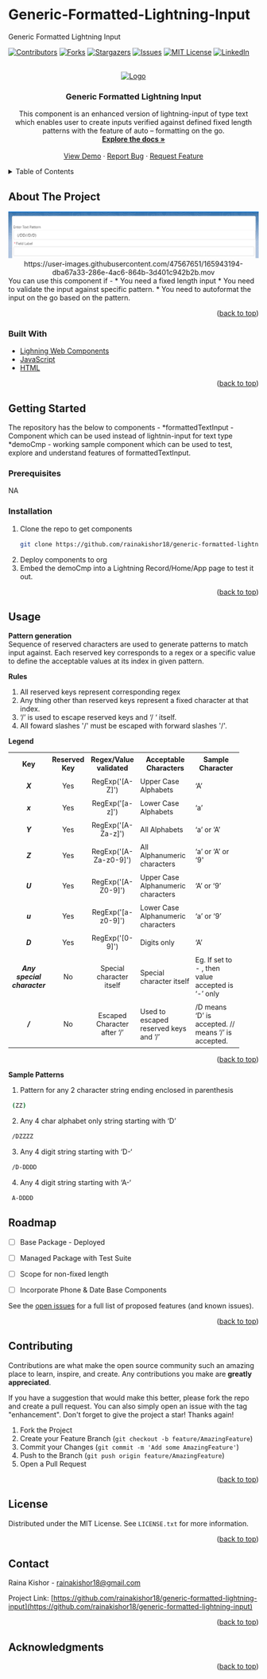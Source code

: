 # Generic-Formatted-Lightning-Input
Generic Formatted Lightning Input
<div id="top"></div>




<!-- PROJECT SHIELDS -->
<!--
*** I'm using markdown "reference style" links for readability.
*** Reference links are enclosed in brackets [ ] instead of parentheses ( ).
*** See the bottom of this document for the declaration of the reference variables
*** for contributors-url, forks-url, etc. This is an optional, concise syntax you may use.
*** https://www.markdownguide.org/basic-syntax/#reference-style-links
-->
[![Contributors][contributors-shield]][contributors-url]
[![Forks][forks-shield]][forks-url]
[![Stargazers][stars-shield]][stars-url]
[![Issues][issues-shield]][issues-url]
[![MIT License][license-shield]][license-url]
[![LinkedIn][linkedin-shield]][linkedin-url]



<!-- PROJECT LOGO -->
<br />
<div align="center">
  <a href="https://github.com/rainakishor18/generic-formatted-lightning-input">
    <img src="https://github.com/gilbarbara/logos/blob/master/logos/git-icon.svg" alt="Logo" width="80" height="80">
  </a>

<h3 align="center">Generic Formatted Lightning Input</h3>

  <p align="center">
    This component is an enhanced version of lightning-input of type text which enables user to create inputs verified against defined fixed length patterns with the feature of auto – formatting on the go. 
    <br />
    <a href="https://github.com/rainakishor18/generic-formatted-lightning-input"><strong>Explore the docs »</strong></a>
    <br />
    <br />
    <a href="https://github.com/rainakishor18/generic-formatted-lightning-input">View Demo</a>
    ·
    <a href="https://github.com/rainakishor18/generic-formatted-lightning-input/issues">Report Bug</a>
    ·
    <a href="https://github.com/rainakishor18/generic-formatted-lightning-input/issues">Request Feature</a>
  </p>
</div>



<!-- TABLE OF CONTENTS -->
<details>
  <summary>Table of Contents</summary>
  <ol>
    <li>
      <a href="#about-the-project">About The Project</a>
      <ul>
        <li><a href="#built-with">Built With</a></li>
      </ul>
    </li>
    <li>
      <a href="#getting-started">Getting Started</a>
      <ul>
        <li><a href="#prerequisites">Prerequisites</a></li>
        <li><a href="#installation">Installation</a></li>
      </ul>
    </li>
    <li><a href="#usage">Usage</a></li>
    <li><a href="#roadmap">Roadmap</a></li>
    <li><a href="#contributing">Contributing</a></li>
    <li><a href="#license">License</a></li>
    <li><a href="#contact">Contact</a></li>
    <li><a href="#acknowledgments">Acknowledgments</a></li>
  </ol>
</details>



<!-- ABOUT THE PROJECT -->
## About The Project
<div align="center">
<img src="https://github.com/rainakishor18/generic-formatted-lightning-input/blob/feature-readme-update/assets/genericformattedinputdemo.PNG" alt="Screenshot" >
</div>
<div align="center">
https://user-images.githubusercontent.com/47567651/165943194-dba67a33-286e-4ac6-864b-3d401c942b2b.mov
</div>
You can use this component if -
* You need a fixed length input
* You need to validate the input against specific pattern.
* You need to autoformat the input on the go based on the pattern.

<p align="right">(<a href="#top">back to top</a>)</p>



### Built With


* [Lighning Web Components](https://developer.salesforce.com/docs/component-library/documentation/lwc)
* [JavaScript](https://www.javascript.com)
* [HTML](https://developer.mozilla.org/en-US/docs/Web/HTML)

<p align="right">(<a href="#top">back to top</a>)</p>



<!-- GETTING STARTED -->
## Getting Started
The repository has the below to components - 
*formattedTextInput - Component which can be used instead of lightnin-input for text type 
*demoCmp - working sample component which can be used to test, explore and understand features of formattedTextInput.
### Prerequisites

NA


### Installation

1. Clone the repo to get components
   ```sh
   git clone https://github.com/rainakishor18/generic-formatted-lightning-input.git
   ```
2. Deploy components to org
3. Embed the demoCmp into a Lightning Record/Home/App page to test it out.
   

<p align="right">(<a href="#top">back to top</a>)</p>



<!-- USAGE EXAMPLES -->
## Usage

<b>Pattern generation</b></br>
Sequence of reserved characters are used to generate patterns to match input against. Each reserved key corresponds to a regex or a specific value to define the acceptable values at its index in given pattern.

<b>Rules</b></br>
1. All reserved keys represent corresponding regex
2. Any thing other than reserved keys represent a fixed character at that index.
3. ‘/’ is used to escape reserved keys and ‘/ ‘ itself.
4. All foward slashes '/' must be escaped with forward slashes '/'.

<b>Legend</b></br>
<div style="padding-right: 39px;">
            <table class="slds-m-left--small" style="border-style:inherit;">
                <tr class="slds-border--left slds-border--right slds-border--bottom slds-border--top" >
                    <th  style="padding:5px; border-style:inherit; text-align: center;">Key</th>
                    <th  style="padding:5px;  border-style:inherit;text-align: center;">Reserved Key</th>
                    <th  style="padding:5px;  border-style:inherit;text-align: center;">Regex/Value validated</th>
                    <th  style="padding:5px;  border-style:inherit;text-align: center;">Acceptable Characters</th>
                    <th  style="padding:5px;  border-style:inherit;text-align: center;">Sample Character</th>
                </tr>
                <tr class="slds-border--left slds-border--right slds-border--bottom slds-border--top">
                    <td style="padding:5px; text-align: center;border-style:inherit;padding: 5px; font-style: italic; font-weight: bold;">X</td>
                    <td style="padding:5px; text-align: center;border-style:inherit;" >Yes</td>
                    <td style="padding:5px; text-align: center;border-style:inherit;">RegExp('[A-Z]')</td>
                    <td style="padding:5px;border-style:inherit;">Upper Case Alphabets</td>
                    <td style="padding:5px;border-style:inherit; ">‘A’</td>
                </tr>
                <tr class="slds-border--left slds-border--right slds-border--bottom slds-border--top">
                    <td style="padding:5px; text-align: center;border-style:inherit;padding: 5px; font-style: italic; font-weight: bold;">x</td>
                    <td style="padding:5px; text-align: center;border-style:inherit;">Yes</td>
                    <td style="padding:5px; text-align: center;border-style:inherit;">RegExp('[a-z]')</td>
                    <td style="padding:5px;border-style:inherit;">Lower Case Alphabets</td>
                    <td style="padding:5px;border-style:inherit;border-style:inherit; ">‘a’</td>
                </tr>
                <tr class="slds-border--left slds-border--right slds-border--bottom slds-border--top">
                    <td style="padding:5px; text-align: center;border-style:inherit;padding: 5px; font-style: italic; font-weight: bold;">Y</td>
                    <td style="padding:5px; text-align: center;border-style:inherit;">Yes</td>
                    <td style="padding:5px; text-align: center;border-style:inherit;">RegExp('[A-Za-z]')</td>
                    <td style="padding:5px;border-style:inherit;">All Alphabets</td>
                    <td style="padding:5px;border-style:inherit; border-style:inherit;">‘a’ or ‘A’</td>
                </tr>
                <tr class="slds-border--left slds-border--right slds-border--bottom slds-border--top">
                    <td style="padding:5px; text-align: center;border-style:inherit;padding: 5px; font-style: italic; font-weight: bold;">Z</td>
                    <td style="padding:5px; text-align: center;border-style:inherit;">Yes</td>
                    <td style="padding:5px;text-align: center;border-style:inherit;">RegExp('[A-Za-z0-9]')</td>
                    <td style="padding:5px;border-style:inherit;">All Alphanumeric characters</td>
                    <td style="padding:5px;border-style:inherit; ">‘a’ or ‘A’ or ‘9'</td>
                </tr>
                <tr class="slds-border--left slds-border--right slds-border--bottom slds-border--top">
                    <td style="padding:5px; text-align: center;border-style:inherit;padding: 5px; font-style: italic; font-weight: bold;">U</td>
                    <td style="padding:5px; text-align: center;border-style:inherit;">Yes</td>
                    <td style="padding:5px;text-align: center;border-style:inherit;">RegExp('[A-Z0-9]')</td>
                    <td style="padding:5px;border-style:inherit;">Upper Case Alphanumeric characters</td>
                    <td style="padding:5px;border-style:inherit;border-style:inherit; ">‘A’ or ‘9’</td>
                </tr>
                <tr class="slds-border--left slds-border--right slds-border--bottom slds-border--top">
                    <td style="padding:5px; text-align: center;border-style:inherit;padding: 5px; font-style: italic; font-weight: bold;">u</td>
                    <td style="padding:5px; text-align: center;border-style:inherit;">Yes</td>
                    <td style="padding:5px;text-align: center;border-style:inherit;">RegExp('[a-z0-9]')</td>
                    <td style="padding:5px;border-style:inherit;">Lower Case Alphanumeric characters</td>
                    <td style="padding:5px;border-style:inherit; ">‘a’ or ‘9’</td>
                </tr>
                <tr class="slds-border--left slds-border--right slds-border--bottom slds-border--top">
                    <td style="padding:5px; text-align: center;border-style:inherit;padding: 5px; font-style: italic; font-weight: bold;">D</td>
                    <td style="padding:5px; text-align: center;border-style:inherit;">Yes</td>
                    <td style="padding:5px;text-align: center;border-style:inherit;">RegExp('[0-9]')</td>
                    <td style="padding:5px;border-style:inherit;">Digits only</td>
                    <td style="padding:5px;border-style:inherit; ">‘A’</td>
                </tr>
                <tr class="slds-border--left slds-border--right slds-border--bottom slds-border--top">
                    <td style="padding:5px; text-align: center;border-style:inherit;padding: 5px; font-style: italic; font-weight: bold;">Any special character</td>
                    <td style="padding:5px; text-align: center;border-style:inherit;">No</td>
                    <td style="padding:5px;text-align: center;border-style:inherit;">Special character itself</td>
                    <td style="padding:5px;border-style:inherit;">Special character itself</td>
                    <td style="padding:5px;border-style:inherit; ">Eg. If set to - , then value accepted is ‘-’ only</td>
                </tr>
                <tr class="slds-border--left slds-border--right slds-border--bottom slds-border--top">
                    <td style="padding:5px; text-align: center;border-style:inherit;padding: 5px; font-style: italic; font-weight: bold;">/</td>
                    <td style="padding:5px; text-align: center;border-style:inherit;">No</td>
                    <td style="padding:5px;text-align: center;border-style:inherit;">Escaped Character after ‘/’</td>
                    <td style="padding:5px;border-style:inherit;">Used to escaped reserved keys and ‘/’</td>
                    <td style="padding:5px;border-style:inherit; ">/D means ‘D’ is accepted. // means ‘/’ is accepted.</td>
                </tr>
            </table>
        </div>



<p align="right">(<a href="#top">back to top</a>)</p>

<b>Sample Patterns</b></br>
1. Pattern for any 2 character string ending enclosed in parenthesis
```sh
 (ZZ)
```
2. Any 4 char alphabet only string starting with ‘D’
```sh
 /DZZZZ
```
3. Any 4 digit string starting with ‘D-‘
```sh
 /D-DDDD
```
4. Any 4 digit string starting with ‘A-‘
```sh
 A-DDDD
```



<!-- ROADMAP -->
## Roadmap

- [ ] Base Package - Deployed
- [ ] Managed Package with Test Suite
- [ ] Scope for non-fixed length
- [ ] Incorporate Phone & Date Base Components


See the [open issues](https://github.com/rainakishor18/generic-formatted-lightning-input/issues) for a full list of proposed features (and known issues).

<p align="right">(<a href="#top">back to top</a>)</p>



<!-- CONTRIBUTING -->
## Contributing

Contributions are what make the open source community such an amazing place to learn, inspire, and create. Any contributions you make are **greatly appreciated**.

If you have a suggestion that would make this better, please fork the repo and create a pull request. You can also simply open an issue with the tag "enhancement".
Don't forget to give the project a star! Thanks again!

1. Fork the Project
2. Create your Feature Branch (`git checkout -b feature/AmazingFeature`)
3. Commit your Changes (`git commit -m 'Add some AmazingFeature'`)
4. Push to the Branch (`git push origin feature/AmazingFeature`)
5. Open a Pull Request

<p align="right">(<a href="#top">back to top</a>)</p>



<!-- LICENSE -->
## License

Distributed under the MIT License. See `LICENSE.txt` for more information.

<p align="right">(<a href="#top">back to top</a>)</p>



<!-- CONTACT -->
## Contact

Raina Kishor - rainakishor18@gmail.com

Project Link: [https://github.com/rainakishor18/generic-formatted-lightning-input](https://github.com/rainakishor18/generic-formatted-lightning-input)

<p align="right">(<a href="#top">back to top</a>)</p>



<!-- ACKNOWLEDGMENTS -->
## Acknowledgments



<p align="right">(<a href="#top">back to top</a>)</p>



<!-- MARKDOWN LINKS & IMAGES -->
<!-- https://www.markdownguide.org/basic-syntax/#reference-style-links -->
[contributors-shield]: https://img.shields.io/github/contributors/rainakishor18/generic-formatted-lightning-input.svg?style=for-the-badge
[contributors-url]: https://github.com/rainakishor18/generic-formatted-lightning-input/graphs/contributors
[forks-shield]: https://img.shields.io/github/forks/rainakishor18/generic-formatted-lightning-input.svg?style=for-the-badge
[forks-url]: https://github.com/rainakishor18/generic-formatted-lightning-input/network/members
[stars-shield]: https://img.shields.io/github/stars/rainakishor18/generic-formatted-lightning-input.svg?style=for-the-badge
[stars-url]: https://github.com/rainakishor18/generic-formatted-lightning-input/stargazers
[issues-shield]: https://img.shields.io/github/issues/rainakishor18/generic-formatted-lightning-input.svg?style=for-the-badge
[issues-url]: https://github.com/rainakishor18/generic-formatted-lightning-input/issues
[license-shield]: https://img.shields.io/github/license/rainakishor18/generic-formatted-lightning-input.svg?style=for-the-badge
[license-url]: https://github.com/rainakishor18/generic-formatted-lightning-input/blob/master/LICENSE.txt
[linkedin-shield]: https://img.shields.io/badge/-LinkedIn-black.svg?style=for-the-badge&logo=linkedin&colorB=555
[linkedin-url]: https://linkedin.com/in/raina-kishor-430692114
[product-screenshot]: images/screenshot.png
